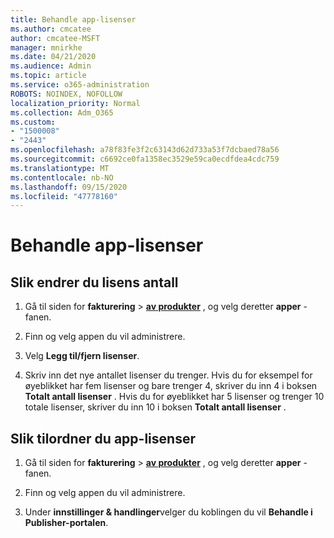 ```yaml
---
title: Behandle app-lisenser
ms.author: cmcatee
author: cmcatee-MSFT
manager: mnirkhe
ms.date: 04/21/2020
ms.audience: Admin
ms.topic: article
ms.service: o365-administration
ROBOTS: NOINDEX, NOFOLLOW
localization_priority: Normal
ms.collection: Adm_O365
ms.custom:
- "1500008"
- "2443"
ms.openlocfilehash: a78f83fe3f2c63143d62d733a53f7dcbaed78a56
ms.sourcegitcommit: c6692ce0fa1358ec3529e59ca0ecdfdea4cdc759
ms.translationtype: MT
ms.contentlocale: nb-NO
ms.lasthandoff: 09/15/2020
ms.locfileid: "47778160"
---
```

# <a name="manage-app-licenses"></a>Behandle app-lisenser

## <a name="to-change-license-quantity"></a>Slik endrer du lisens antall

1. Gå til siden for **fakturering**  >  **[av produkter](https://go.microsoft.com/fwlink/p/?linkid=842054)** , og velg deretter **apper** -fanen.

2. Finn og velg appen du vil administrere.  

3. Velg **Legg til/fjern lisenser**.

4. Skriv inn det nye antallet lisenser du trenger. Hvis du for eksempel for øyeblikket har fem lisenser og bare trenger 4, skriver du inn 4 i boksen **Totalt antall lisenser** . Hvis du for øyeblikket har 5 lisenser og trenger 10 totale lisenser, skriver du inn 10 i boksen **Totalt antall lisenser** .

## <a name="to-assign-app-licenses"></a>Slik tilordner du app-lisenser

1. Gå til siden for **fakturering**  >  **[av produkter](https://go.microsoft.com/fwlink/p/?linkid=842054)** , og velg deretter **apper** -fanen.

2. Finn og velg appen du vil administrere.  

3. Under **innstillinger & handlinger**velger du koblingen du vil **Behandle i Publisher-portalen**.